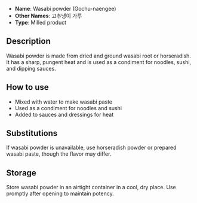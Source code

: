 - **Name**: Wasabi powder (Gochu-naengee)
- **Other Names**: 고추냉이 가루
- **Type**: Milled product

## Description

Wasabi powder is made from dried and ground wasabi root or horseradish. It has a sharp, pungent heat and is used as a condiment for noodles, sushi, and dipping sauces.

## How to use

- Mixed with water to make wasabi paste
- Used as a condiment for noodles and sushi
- Added to sauces and dressings for heat

## Substitutions

If wasabi powder is unavailable, use horseradish powder or prepared wasabi paste, though the flavor may differ.

## Storage

Store wasabi powder in an airtight container in a cool, dry place. Use promptly after opening to maintain potency. 